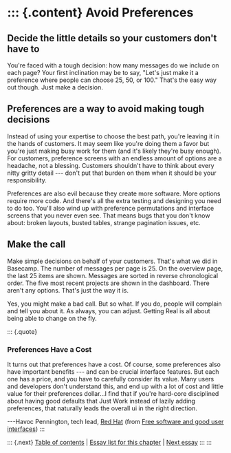 ::: {.content}
Avoid Preferences
=================

Decide the little details so your customers don\'t have to
----------------------------------------------------------

You\'re faced with a tough decision: how many messages do we include on
each page? Your first inclination may be to say, \"Let\'s just make it a
preference where people can choose 25, 50, or 100.\" That\'s the easy
way out though. Just make a decision.

Preferences are a way to avoid making tough decisions
-----------------------------------------------------

Instead of using your expertise to choose the best path, you\'re leaving
it in the hands of customers. It may seem like you\'re doing them a
favor but you\'re just making busy work for them (and it\'s likely
they\'re busy enough). For customers, preference screens with an endless
amount of options are a headache, not a blessing. Customers shouldn\'t
have to think about every nitty gritty detail --- don\'t put that burden
on them when it should be your responsibility.

Preferences are also evil because they create more software. More
options require more code. And there\'s all the extra testing and
designing you need to do too. You\'ll also wind up with preference
permutations and interface screens that you never even see. That means
bugs that you don\'t know about: broken layouts, busted tables, strange
pagination issues, etc.

Make the call
-------------

Make simple decisions on behalf of your customers. That\'s what we did
in Basecamp. The number of messages per page is 25. On the overview
page, the last 25 items are shown. Messages are sorted in reverse
chronological order. The five most recent projects are shown in the
dashboard. There aren\'t any options. That\'s just the way it is.

Yes, you might make a bad call. But so what. If you do, people will
complain and tell you about it. As always, you can adjust. Getting Real
is all about being able to change on the fly.

::: {.quote}
### Preferences Have a Cost

It turns out that preferences have a cost. Of course, some preferences
also have important benefits --- and can be crucial interface features.
But each one has a price, and you have to carefully consider its value.
Many users and developers don\'t understand this, and end up with a lot
of cost and little value for their preferences dollar\...I find that if
you\'re hard-core disciplined about having good defaults that Just Work
instead of lazily adding preferences, that naturally leads the overall
ui in the right direction.

---Havoc Pennington, tech lead, [Red Hat](http://www.redhat.com/) (from
[Free software and good user
interfaces](http://www106.pair.com/rhp/free-software-ui.html))
:::

::: {.next}
[Table of contents](toc.php) \| [Essay list for this
chapter](toc.php#ch06) \| [Next essay](ch06_Done.php)
:::
:::
